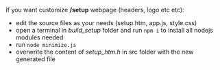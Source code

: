 If you want customize **/setup** webpage (headers, logo etc etc):
* edit the source files as your needs (setup.htm, app.js, style.css)
* open a terminal in *build_setup* folder and run `npm i` to install all nodejs modules needed
* run `node minimize.js`
* overwrite the content of *setup_htm.h* in src folder with the new generated file
